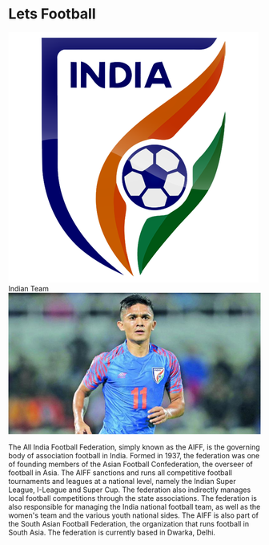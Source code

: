 <!DOCTYPE html>
<html>
<head>
  <link rel="stylesheet" href="style.css">
  <title>Football</title>
  </head>
<body>
  <h1>Lets Football</h1>
  <div id="indian-logo">
    <img src="images/india.png">
  Indian Team
  </div>
  <div id="captain">
    <img src="images/sunil.jpeg">
    <p>The All India Football Federation, simply known as the AIFF, is the governing body of association football in India. Formed in 1937,
the federation was one of founding members of the Asian Football Confederation, the overseer of football in Asia.
The AIFF sanctions and runs all competitive football tournaments and leagues at a national level, namely the Indian Super League, I-League and Super Cup.
The federation also indirectly manages local football competitions through the state associations. The federation is also responsible for managing the India national football team,
as well as the women's team and the various youth national sides.
The AIFF is also part of the South Asian Football Federation, the organization that runs football in South Asia. The federation is currently based in Dwarka, Delhi.</p>




  </body>
</html>
